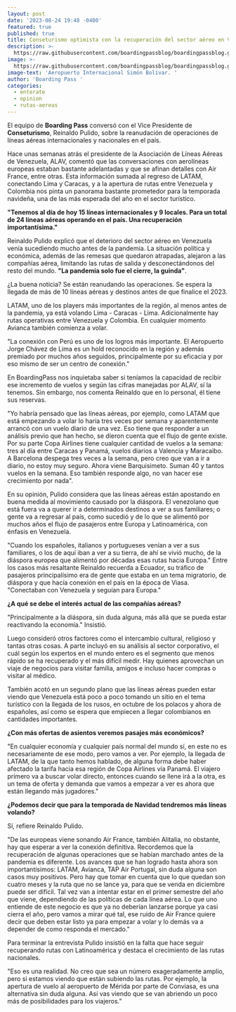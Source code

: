 ```yaml
---
layout: post
date: '2023-08-24 19:48 -0400'
featured: true
published: true
title: Conseturismo optimista con la recuperación del sector aéreo en Venezuela
description: >-
  https://raw.githubusercontent.com/boardingpassblog/boardingpassblog.github.io/main/assets/images/Maiquetia.jpg
image: >-
  https://raw.githubusercontent.com/boardingpassblog/boardingpassblog.github.io/main/assets/images/Maiquetia.jpg
image-text: 'Aeropuerto Internacional Simón Bolívar. '
author: 'Boarding Pass '
categories:
  - enterate
  - opinion
  - rutas-aereas
---
```


El equipo de **Boarding Pass** conversó con el Vice Presidente de **Conseturismo**, Reinaldo Pulido, sobre la reanudación de operaciones de líneas aéreas internacionales y nacionales en el país.

Hace unas semanas atrás el presidente de la Asociación de Líneas Aéreas de Venezuela, ALAV, comentó que las conversaciones con aerolíneas europeas estaban bastante adelantadas y que se afinan detalles con Air France, entre otras. Esta información sumada al regreso de LATAM, conectando Lima y Caracas, y a la apertura de rutas entre Venezuela y Colombia nos pinta un panorama bastante prometedor para la temporada navideña, una de las más esperada del año en el sector turístico.

**"Tenemos al día de hoy 15 líneas internacionales y 9 locales. Para un total de 24 líneas aéreas operando en el país. Una recuperación importantísima."** 

Reinaldo Pulido explicó que el deterioro del sector aéreo en Venezuela venía sucediendo mucho antes de la pandemia. La situación política y económica, además de las remesas que quedaron atrapadas, alejaron a las compañías aérea, limitando las rutas de salida y desconectándonos del resto del mundo.
**"La pandemia solo fue el cierre, la guinda"**. 

¿La buena noticia?
Se están reanudando las operaciones. Se espera la llegada de más de 10 líneas aéreas y destinos antes de que finalice el 2023.

LATAM, uno de los players más importantes de la región, al menos antes de la pandemia, ya está volando Lima - Caracas - Lima. Adicionalmente hay rutas operativas entre Venezuela y Colombia. En cualquier momento Avianca también comienza a volar.

"La conexión con Perú es uno de los logros más importante. 
El Aeropuerto Jorge Chávez de Lima es un hold reconocido en la región y además premiado por muchos años seguidos, principalmente por su eficacia y por eso mismo de ser un centro de conexión."

En BoardingPass nos inquietaba saber si teníamos la capacidad de recibir ese incremento de vuelos y según las cifras manejadas por ALAV, sí la tenemos. Sin embargo, nos comenta Reinaldo que en lo personal, él tiene sus reservas.

"Yo habría pensado que las líneas aéreas, por ejemplo, como LATAM que está empezando a volar lo haría tres veces por semana y aparentemente arrancó con un vuelo diario de una vez. Eso tiene que responder a un análisis previo que han hecho, se dieron cuenta que el flujo de gente existe. 
Por su parte Copa Airlines tiene cualquier cantidad de vuelos a la semana: tres al día entre Caracas y Panamá, vuelos diarios a Valencia y Maracaibo. A Barcelona despega tres veces a la semana, pero creo que van a ir a diario, no estoy muy seguro. Ahora viene Barquisimeto. Suman 40 y tantos vuelos en la semana. 
Eso también responde algo, no van hacer ese crecimiento por nada".

En su opinión, Pulido considera que las líneas aéreas están apostando en buena medida al movimiento causado por la diáspora. El venezolano que está fuera va a querer ir a determinados destinos a ver a sus familiares; o gente va a regresar al país, como sucedió y de lo que se alimentó por muchos años el flujo de pasajeros entre Europa y Latinoamérica, con énfasis en Venezuela. 

"Cuando los españoles, italianos y portugueses venían a ver a sus familiares, o los de aquí iban a ver a su tierra, de ahí se vivió mucho, de la diáspora europea que alimentó por décadas esas rutas hacia Europa." 
Entre los casos más resaltante Reinaldo recuerda a Ecuador, su tráfico de pasajeros principalísimo era de gente que estaba en un tema migratorio, de diáspora y que hacía conexión en el país en la época de Viasa. "Conectaban con Venezuela y seguían para Europa."

**¿A qué se debe el interés actual de las compañías aéreas?** 

"Principalmente a la diáspora, sin duda alguna, más allá que se pueda estar reactivando la economía." Insistió.

Luego consideró otros factores como el intercambio cultural, religioso y tantas otras cosas. A parte incluyó en su análisis al sector corporativo, el cuál según los expertos en el mundo entero es el segmento que menos rápido se ha recuperado y el más difícil medir. Hay quienes aprovechan un viaje de negocios para visitar familia, amigos e incluso hacer compras o visitar al médico.

También acotó en un segundo plano que las líneas aéreas pueden estar viendo que Venezuela está poco a poco tomando un sitio en el tema turístico con la llegada de los rusos, en octubre de los polacos y ahora de españoles, así como se espera que empiecen a llegar colombianos en cantidades importantes. 

**¿Con más ofertas de asientos veremos pasajes más económicos?** 

"En cualquier economía y cualquier país normal del mundo sí, en este no es necesariamente de ese modo, pero vamos a ver. 
Por ejemplo, la llegada de LATAM, de la que tanto hemos hablado, de alguna forma debe haber afectado la tarifa hacia esa región de Copa Airlines vía Panamá. El viajero primero va a buscar volar directo, entonces cuando se llene irá a la otra, es un tema de oferta y demanda que vamos a empezar a ver es ahora que están llegando más jugadores." 

**¿Podemos decir que para la temporada de Navidad tendremos más líneas volando?**

Sí, refiere Reinaldo Pulido.

"De las europeas viene sonando Air France, también Alitalia, no obstante, hay que esperar a ver la conexión definitiva. Recordemos que la recuperación de algunas operaciones que se habían marchado antes de la pandemia es diferente. Los avances que se han logrado hasta ahora son importantísimos: LATAM, Avianca, TAP Air Portugal, sin duda alguna son casos muy positivos. Pero hay que tomar en cuenta que lo que quedan son cuatro meses y la ruta que no se lance ya, para que se venda en diciembre puede ser difícil. 
Tal vez van a intentar estar en el primer semestre del año que viene, dependiendo de las políticas de cada línea aérea. Lo que uno entiende de este negocio es que ya no deberían lanzarse porque ya casi cierra el año, pero vamos a mirar qué tal, ese ruido de Air France quiere decir que deben estar listo ya para empezar a volar y lo demás va a depender de como responda el mercado."

Para terminar la entrevista Pulido insistió en la falta que hace seguir recuperando rutas con Latinoamérica y destaca el crecimiento de las rutas nacionales. 

"Eso es una realidad. No creo que sea un número exageradamente amplio, pero si estamos viendo que están subiendo las rutas. Por ejemplo, la apertura de vuelo al aeropuerto de Mérida por parte de Conviasa, es una alternativa sin duda alguna. Así vas viendo que se van abriendo un poco más de posibilidades para los viajeros."

